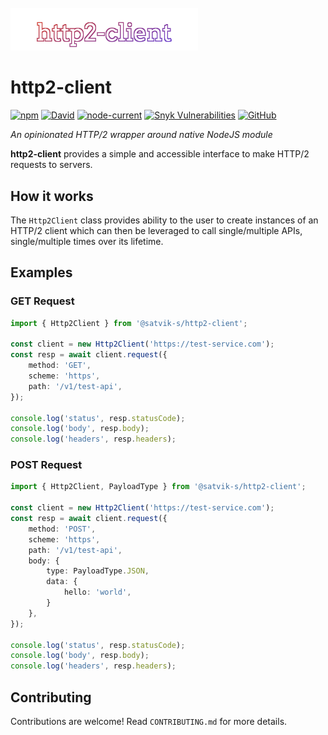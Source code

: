 <div>
  <br />
    <img width="300" src="https://github.com/satvik-s/http2-client/blob/develop/docs/images/http2-client.svg?raw=true">
  <p />
</div>

# http2-client

[![npm](https://img.shields.io/npm/v/@satvik-s/http2-client)](https://www.npmjs.com/package/@satvik-s/http2-client)
[![David](https://img.shields.io/david/satvik-s/http2-client)](https://www.npmjs.com/package/@satvik-s/http2-client)
[![node-current](https://img.shields.io/node/v/@satvik-s/http2-client)](https://www.npmjs.com/package/@satvik-s/http2-client)
[![Snyk Vulnerabilities](https://img.shields.io/snyk/vulnerabilities/github/satvik-s/http2-client)](https://www.npmjs.com/package/@satvik-s/http2-client)
[![GitHub](https://img.shields.io/github/license/satvik-s/http2-client)](https://github.com/satvik-s/http2-client)

_An opinionated HTTP/2 wrapper around native NodeJS module_

__http2-client__ provides a simple and accessible interface to make HTTP/2 requests to servers.

## How it works

The `Http2Client` class provides ability to the user to create instances of an HTTP/2 client which
can then be leveraged to call single/multiple APIs, single/multiple times over its lifetime.

## Examples

### GET Request

```typescript
import { Http2Client } from '@satvik-s/http2-client';

const client = new Http2Client('https://test-service.com');
const resp = await client.request({
    method: 'GET',
    scheme: 'https',
    path: '/v1/test-api',
});

console.log('status', resp.statusCode);
console.log('body', resp.body);
console.log('headers', resp.headers);
```

### POST Request

```typescript
import { Http2Client, PayloadType } from '@satvik-s/http2-client';

const client = new Http2Client('https://test-service.com');
const resp = await client.request({
    method: 'POST',
    scheme: 'https',
    path: '/v1/test-api',
    body: {
        type: PayloadType.JSON,
        data: {
            hello: 'world',
        }
    },
});

console.log('status', resp.statusCode);
console.log('body', resp.body);
console.log('headers', resp.headers);
```

## Contributing

Contributions are welcome! Read `CONTRIBUTING.md` for more details.
